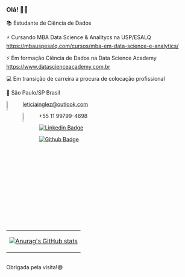### Olá! 👋:purple_heart:


:books: Estudante de Ciência de Dados

⚡ Cursando MBA Data Science & Analitycs na USP/ESALQ 
https://mbauspesalq.com/cursos/mba-em-data-science-e-analytics/

⚡ Em formação  Ciência de Dados na Data Science Academy
https://www.datascienceacademy.com.br

:computer: Em transição de carreira a procura de colocação profissional 

:house_with_garden: São Paulo/SP Brasil


<img align='left' src="https://img.shields.io/badge/Outlook-0078D4?style=for-the-badge&logo=microsoft-outlook&logoColor=white" width="8%" height="8%"></img>leticiainglez@outlook.com

<img align='left' src="https://img.shields.io/badge/WhatsApp-25D366?style=for-the-badge&logo=whatsapp&logoColor=white" width="8%" height="8%"></img>+55 11 99799-4698

[![Linkedin Badge](https://img.shields.io/badge/-LinkedIn-blue?style=flat-square&logo=Linkedin&logoColor=white&link=https://www.linkedin.com/in/leticiainglez/)](https://www.linkedin.com/in/leticiainglez/)

[![Github Badge](https://img.shields.io/badge/-Github-000?style=flat-square&logo=Github&logoColor=white&link=https://github.com/LeticiaInglez)](https://github.com/LeticiaInglez)

<h2> </h2>

<table align="center">
<row>
<td>
  
[![Anurag's GitHub stats](https://github-readme-stats.vercel.app/api?username=LeticiaInglez&show_icons=True&theme=tokyonight)](https://github.com/LeticiaInglez/github-readme-stats)
  </table>

<h2> </h2>
      
Obrigada pela visita!😄 

      
      
<!--
**LeticiaInglez/LeticiaInglez** is a ✨ _special_ ✨ repository because its `README.md` (this file) appears on your GitHub profile.

Here are some ideas to get you started:

- 🔭 I’m currently working on ...
- 🌱 I’m currently learning ...
- 👯 I’m looking to collaborate on ...
- 🤔 I’m looking for help with ...
- 💬 Ask me about ...
- 📫 How to reach me: ...
- 😄 Pronouns: ...
- ⚡ Fun fact: ...
-->

